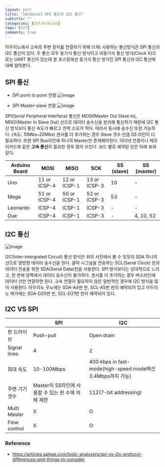 ```yaml
---
layout: post
title: "[Arduino] SPI 통신과 I2C 통신"
subtitle: ""
categories: [IoT/Arduino]
tags: [IoT]
comments: true
---
```


아두이노에서 고속의 주변 장치를 연결하기 위해 (1:N) 사용하는 통신방식은 SPI 통신과 I2C 통신이 있다. 두 통신 모두 동기식 통신 방식이고 비동기식 통신 방식(Clock X)으로는 UART 통신이 있는데 본 포스팅에선 동기식 통신 방식인 SPI 통신과 I2C 통신에 대해 알아본다.

## SPI 통신

- SPI point to point 연결
  ![image](https://gblobscdn.gitbook.com/assets%2F-LLgVUyGkRwpxJv5U2az%2F-LS_vdxQfmNt6NQRS_VT%2F-LS_vh8TNcTDJytT9iUO%2Fspi-1-slave.png?alt=media&token=0a124bdb-0b45-40c3-82fa-119c5d666e81)

- SPI Master-slave 연결
  ![image](https://gblobscdn.gitbook.com/assets%2F-LLgVUyGkRwpxJv5U2az%2F-LS_vdxQfmNt6NQRS_VT%2F-LS_vnZfgdn58_uMjvXp%2Fspi-3-slave.png?alt=media&token=5a5a483c-ad88-45b9-8a0c-54f19c6abffb)

SPI(Serial Peripheral Interface) 통신은 MOSI(Master Out Slave In), MISO(Master In Slave Out) 선으로 데이터 송수신을 분리해 통신하기 때문에 I2C 통신 방식보다 통신 속도가 빠르고 전력 소모가 적다. 따라서 동시에 송수신 또한 가능하다. (속도: 10Mbs~20Mbs) 센서를 더 추가하는 경우 Slave 갯수 만큼 SS 라인이 더 필요하다. 또한 SPI Bus라인에 하나의 Master만 존재해야한다. 이더넷 연결이나 메모리카드와 같은 **고속 통신**이 필요한 경우 많이 쓰인다. 보드 별로 예약된 핀은 아래 표와 같다.

| Arduino Board | MOSI         | MISO         | SCK          | SS (slave) | SS (master) |
| ------------- | ------------ | ------------ | ------------ | ---------- | ----------- |
| Uno           | 11 or ICSP-4 | 12 or ICSP-1 | 13 or ICSP-3 | 10         | -           |
| Mega          | 51 or ICSP-4 | 50 or ICSP-1 | 52 or ICSP-3 | 53         | -           |
| Leonardo      | ICSP-4       | ICSP-1       | ICSP-3       | -          | -           |
| Due           | ICSP-4       | ICSP-1       | ICSP-3       | -          | 4, 10, 52   |

## I2C 통신

![image](https://gblobscdn.gitbook.com/assets%2F-LLgVUyGkRwpxJv5U2az%2F-LS_vdxQfmNt6NQRS_VT%2F-LS_wHgqbb3qugMtRK30%2Fi2c-multi-master.png?alt=media&token=2e67c143-a6c3-4aa2-b097-14d47cada4db)

I2C(Inter-intergrated Circuit) 통신 방식은 위의 사진에서 볼 수 잇듯이 SDA 하나의 선으로 양방향 데이터 송수신을 한다. 클럭 시그널을 전송하는 SCL(Serial Clock) 핀과 데이터 전송을 위한 SDA(Serial Data)핀을 사용한다. SPI 방식보다는 상대적으로 느리고, 한 번에 양쪽에서 데이터 송수신이 불가하다. 센서를 더 추가하는 경우 버스라인에 데이터 선만 연결하면 된다. 고속 연결이 필요하지 않은 일반적인 경우에 I2C 방식을 많이 사용한다. 아두이노 우노에는 SDA-A4번 핀, SCL-A5번 핀이 예약되어 있고 아두이노 메가에는 SDA-D20번 핀, SCL-D21번 핀이 예약되어 있다.

## I2C VS SPI

|                | SPI                                                | I2C                                                         |
| -------------- | -------------------------------------------------- | ----------------------------------------------------------- |
| 핀 드라이브    | Push-pull                                          | Open drain                                                  |
| Signal lines   | 4                                                  | 2                                                           |
| 최대 속도      | 10-100Mbps                                         | 400 kbps in fast-mode(high-speed mode에선 3.4Mbps까지 가능) |
| 주변 기기 갯수 | Master의 SS라인에 사용할 수 있는 핀 수에 의해 제한 | 112(7-bit addressing)                                       |
| Multi Master   | X                                                  | O                                                           |
| Flow control   | X                                                  | O                                                           |

### Reference

- <https://articles.saleae.com/logic-analyzers/spi-vs-i2c-protocol-differences-and-things-to-consider>
